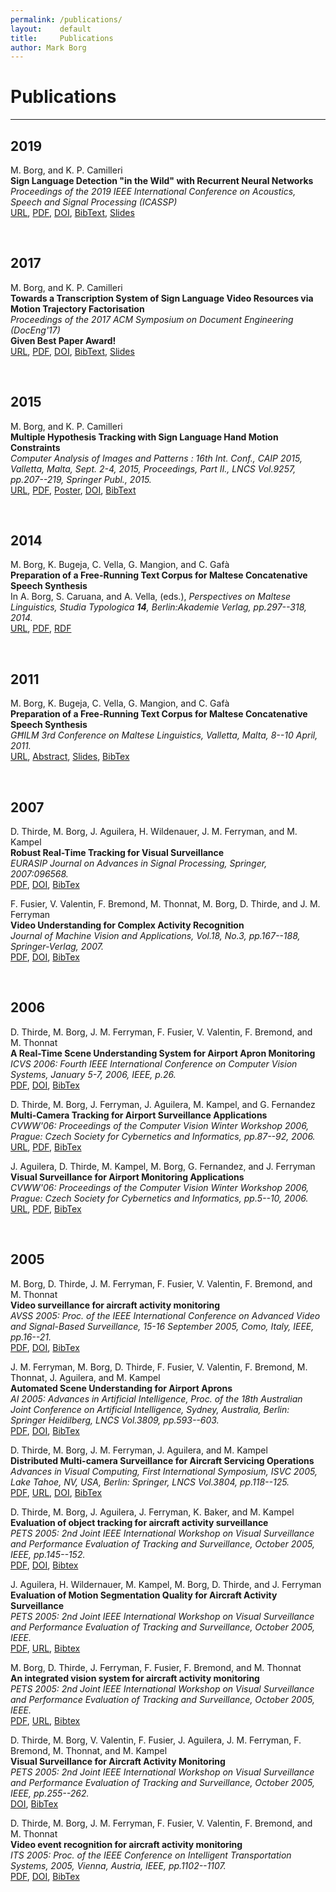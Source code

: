```yaml
---
permalink: /publications/
layout:    default
title:     Publications
author: Mark Borg
---
```


# Publications
------------------

## 2019

M. Borg, and K. P. Camilleri <br />
**Sign Language Detection "in the Wild" with Recurrent Neural Networks** <br />
*Proceedings of the 2019 IEEE International Conference on Acoustics, Speech and Signal Processing (ICASSP)* <br />
[URL](https://ieeexplore.ieee.org/document/8683257), [PDF](/papers/icassp_mb.pdf), [DOI](https://doi.org/10.1109/ICASSP.2019.8683257), [BibText](/papers/icassp_mb.bib), [Slides](/papers/icassp_mb_slides.pdf)

<br />

## 2017

M. Borg, and K. P. Camilleri <br />
**Towards a Transcription System of Sign Language Video Resources via Motion Trajectory Factorisation** <br />
*Proceedings of the 2017 ACM Symposium on Document Engineering (DocEng'17)* <br /> 
**Given Best Paper Award!** <br />
[URL](http://doi.acm.org/10.1145/3103010.3103020), [PDF](http://dl.acm.org/ft_gateway.cfm?id=3103020&ftid=1902572&dwn=1&CFID=983718100&CFTOKEN=86045509), [DOI](https://doi.org/10.1145/3103010.3103020), [BibText](/papers/DocEng2017.bib), [Slides](/papers/DocEng2017_presentation.pdf)

<br />

## 2015

M. Borg, and K. P. Camilleri <br />
**Multiple Hypothesis Tracking with Sign Language Hand Motion Constraints** <br />
*Computer Analysis of Images and Patterns : 16th Int. Conf., CAIP 2015, Valletta, Malta, Sept. 2-4, 2015, Proceedings, Part II., LNCS Vol.9257, pp.207--219, Springer Publ., 2015.* <br />
[URL](http://link.springer.com/chapter/10.1007%2F978-3-319-23117-4_18), [PDF](/papers/CAIP2015.pdf), [Poster](/papers/CAIP2015poster.pdf), [DOI](https://doi.org/10.1007/978-3-319-23117-4_18), [BibText](/papers/CAIP2015.bib)

<br />

## 2014

M. Borg, K. Bugeja, C. Vella, G. Mangion, and C. Gafà <br />
**Preparation of a Free-Running Text Corpus for Maltese Concatenative Speech Synthesis** <br />
In A. Borg, S. Caruana, and A. Vella, (eds.), *Perspectives on Maltese Linguistics, Studia Typologica **14**, Berlin:Akademie Verlag, pp.297--318, 2014.* <br />
[URL](http://d-nb.info/1036108597), [PDF](/papers/BorgEtAl2013.pdf), [RDF](/papers/1036108597_bibframe.rdf)

<br />

## 2011

M. Borg, K. Bugeja, C. Vella, G. Mangion, and C. Gafà <br />
**Preparation of a Free-Running Text Corpus for Maltese Concatenative Speech Synthesis** <br />
*GĦILM 3rd Conference on Maltese Linguistics, Valletta, Malta, 8--10 April, 2011.* <br />
[URL](http://www.um.edu.mt/linguistics/lingwistika2011/conference_programme), [Abstract](http://www.um.edu.mt/__data/assets/pdf_file/0013/121423/borgBugejaVellaMangionGafa.pdf), [Slides](https://www.um.edu.mt/__data/assets/pdf_file/0011/123986/borgEtAl.pdf), [BibTex](/papers/GHILM2011.bib)

<br />

## 2007

D. Thirde, M. Borg, J. Aguilera, H. Wildenauer, J. M. Ferryman, and M. Kampel <br />
**Robust Real-Time Tracking for Visual Surveillance** <br />
*EURASIP Journal on Advances in Signal Processing, Springer, 2007:096568.* <br />
[PDF](http://asp.eurasipjournals.springeropen.com/track/pdf/10.1155/2007/96568), [DOI](http://dx.doi.org/10.1155/2007/96568), [BibTex](/papers/EURASIP2007.bib)


F. Fusier, V. Valentin, F. Bremond, M. Thonnat, M. Borg, D. Thirde, and J. M. Ferryman <br />
**Video Understanding for Complex Activity Recognition** <br />
*Journal of Machine Vision and Applications, Vol.18, No.3, pp.167--188, Springer-Verlag, 2007.* <br />
[PDF](/papers/MVA2007.pdf), [DOI](http://dx.doi.org/10.1007/s00138-006-0054-y), [BibTex](/papers/MVA2007.bib)

<br />

## 2006

D. Thirde, M. Borg, J. M. Ferryman, F. Fusier, V. Valentin, F. Bremond, and M. Thonnat <br />
**A Real-Time Scene Understanding System for Airport Apron Monitoring** <br />
*ICVS 2006: Fourth IEEE International Conference on Computer Vision Systems, January 5-7, 2006, IEEE, p.26.* <br />
[PDF](/papers/ICVS2006.pdf), [DOI](http://doi.ieeecomputersociety.org/10.1109/ICVS.2006.7), [BibTex](/papers/ICVS2006.bib)


D. Thirde, M. Borg, J. Ferryman, J. Aguilera, M. Kampel, and G. Fernandez <br />
**Multi-Camera Tracking for Airport Surveillance Applications** <br />
*CVWW'06: Proceedings of the Computer Vision Winter Workshop 2006, Prague: Czech Society for Cybernetics and Informatics, pp.87--92, 2006.* <br />
[URL](http://cmp.felk.cvut.cz/cvww2006/), [PDF](http://cmp.felk.cvut.cz/cvww2006/papers/39/39.pdf), [BibTex](/papers/CVWW2006a.bib)


J. Aguilera, D. Thirde, M. Kampel, M. Borg, G. Fernandez, and J. Ferryman <br />
**Visual Surveillance for Airport Monitoring Applications** <br />
*CVWW'06: Proceedings of the Computer Vision Winter Workshop 2006, Prague: Czech Society for Cybernetics and Informatics, pp.5--10, 2006.* <br />
[URL](http://cmp.felk.cvut.cz/cvww2006/), [PDF](http://cmp.felk.cvut.cz/cvww2006/papers/24/24.pdf), [BibTex](/papers/CVWW2006b.bib)

<br />

## 2005

M. Borg, D. Thirde, J. M. Ferryman, F. Fusier, V. Valentin, F. Bremond, and M. Thonnat <br />
**Video surveillance for aircraft activity monitoring** <br />
*AVSS 2005: Proc. of the IEEE International Conference on Advanced Video and Signal-Based Surveillance, 15-16 September 2005, Como, Italy, IEEE, pp.16--21.* <br />
[PDF](/papers/AVSS2005.pdf), [DOI](http://dx.doi.org/10.1109/AVSS.2005.1577236), [BibTex](/papers/AVSS2005.bib)


J. M. Ferryman, M. Borg, D. Thirde, F. Fusier, V. Valentin, F. Bremond, M. Thonnat, J. Aguilera, and M. Kampel <br />
**Automated Scene Understanding for Airport Aprons** <br />
*AI 2005: Advances in Artificial Intelligence, Proc. of the 18th Australian Joint Conference on Artificial Intelligence, Sydney, Australia, Berlin: Springer Heidilberg, LNCS Vol.3809, pp.593--603.* <br />
[PDF](/papers/AI2005.pdf), [DOI](http://dx.doi.org/10.1007/11589990_62), [BibTex](/papers/AI2005.bib)


D. Thirde, M. Borg, J. M. Ferryman, J. Aguilera, and M. Kampel <br />
**Distributed Multi-camera Surveillance for Aircraft Servicing Operations** <br />
*Advances in Visual Computing, First International Symposium, ISVC 2005, Lake Tahoe, NV, USA, Berlin: Springer, LNCS Vol.3804, pp.118--125.* <br />
[PDF](/papers/ISVC2005.pdf), [URL](http://www.isvc.net/05/), [DOI](http://dx.doi.org/10.1007/11595755_15), [BibTex](/papers/ISVC2005.bib)


D. Thirde, M. Borg, J. Aguilera, J. Ferryman, K. Baker, and M. Kampel <br /> 
**Evaluation of object tracking for aircraft activity surveillance** <br />
*PETS 2005: 2nd Joint IEEE International Workshop on Visual Surveillance and Performance Evaluation of Tracking and Surveillance, October 2005, IEEE, pp.145--152.* <br /> 
[PDF](/papers/VS-PETS2005Thirde.pdf), [DOI](http://dx.doi.org/10.1109/VSPETS.2005.1570909), [Bibtex](/papers/PETS2005a.bib)


J. Aguilera, H. Wildernauer, M. Kampel, M. Borg, D. Thirde, and J. Ferryman <br />
**Evaluation of Motion Segmentation Quality for Aircraft Activity Surveillance** <br />
*PETS 2005: 2nd Joint IEEE International Workshop on Visual Surveillance and Performance Evaluation of Tracking and Surveillance, October 2005, IEEE.* <br />
[PDF](/papers/VS-PETS2005Aguilera.pdf), [URL](http://ieeexplore.ieee.org/xpl/articleDetails.jsp?arnumber=1570928), [Bibtex](/papers/VS-PETS2005Aguilera.bib)


M. Borg, D. Thirde, J. Ferryman, F. Fusier, F. Bremond, and M. Thonnat <br />
**An integrated vision system for aircraft activity monitoring** <br />
*PETS 2005: 2nd Joint IEEE International Workshop on Visual Surveillance and Performance Evaluation of Tracking and Surveillance, October 2005, IEEE.* <br />
[PDF](http://citeseerx.ist.psu.edu/viewdoc/download;jsessionid=6750DE65DC37A6AD24C01275D2132FAD?doi=10.1.1.164.8558&rep=rep1&type=pdf), [URL](http://citeseerx.ist.psu.edu/viewdoc/summary?doi=10.1.1.164.8558), [Bibtex](/papers/VS-PETS2005Borg.bib)


D. Thirde, M. Borg, V. Valentin, F. Fusier, J. Aguilera, J. M. Ferryman, F. Bremond, M. Thonnat, and M. Kampel <br />
**Visual Surveillance for Aircraft Activity Monitoring** <br />
*PETS 2005: 2nd Joint IEEE International Workshop on Visual Surveillance and Performance Evaluation of Tracking and Surveillance, October 2005, IEEE, pp.255--262.* <br />
[DOI](http://dx.doi.org/10.1109/VSPETS.2005.1570923), [BibTex](/papers/PETS2005Thirde.bib)


D. Thirde, M. Borg, J. M. Ferryman, F. Fusier, V. Valentin, F. Bremond, and M. Thonnat <br />
**Video event recognition for aircraft activity monitoring** <br />
*ITS 2005: Proc. of the IEEE Conference on Intelligent Transportation Systems, 2005, Vienna, Austria, IEEE, pp.1102--1107.* <br />
[PDF](/papers/ITS05.pdf), [DOI](http://dx.doi.org/10.1109/ITSC.2005.1520205), [BibTex](/papers/ITS05.bib)





